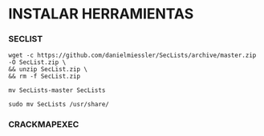 # INSTALAR HERRAMIENTAS

### SECLIST

    wget -c https://github.com/danielmiessler/SecLists/archive/master.zip -O SecList.zip \
    && unzip SecList.zip \
    && rm -f SecList.zip

>

    mv SecLists-master SecLists

>
    
    sudo mv SecLists /usr/share/

### CRACKMAPEXEC
